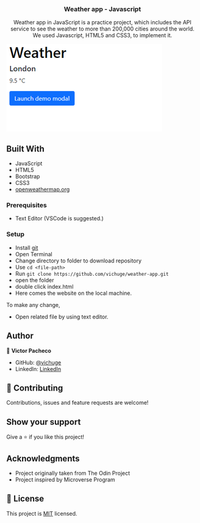 <h3 align="center">Weather app - Javascript</h3>


<p align="center">Weather app in JavaScript is a practice project, which includes the API service to see the weather to more than 200,000 cities around the world. We used Javascript, HTML5 and CSS3, to implement it.</p>

![screenshot](/screenshots/Screenshot_1.png)

## Built With

- JavaScript
- HTML5
- Bootstrap
- CSS3
- [openweathermap.org](https://openweathermap.org/current)

### Prerequisites

- Text Editor (VSCode is suggested.)

### Setup

- Install [git](https://git-scm.com/downloads)
- Open Terminal
- Change directory to folder to download repository
- Use `cd <file-path>`
- Run `git clone https://github.com/vichuge/weather-app.git`
- open the folder
- double click index.html
- Here comes the website on the local machine.



To make any change,

- Open related file by using text editor.

## Author

👤 **Victor Pacheco**

- GitHub: [@vichuge](https://github.com/vichuge)
- LinkedIn: [LinkedIn](https://www.linkedin.com/in/victor-pacheco-7946aab2/)

## 🤝 Contributing

Contributions, issues and feature requests are welcome! 

## Show your support

Give a ⭐️ if you like this project!

## Acknowledgments

- Project originally taken from The Odin Project
- Project inspired by Microverse Program



## 📝 License

This project is [MIT](./LICENSE) licensed.
